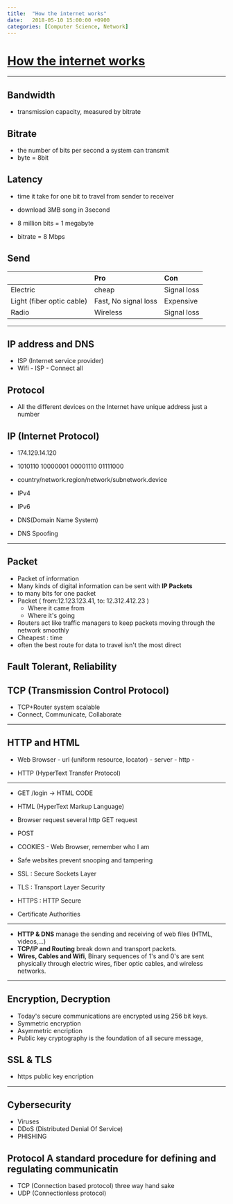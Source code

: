 ```yaml
---
title:  "How the internet works"
date:   2018-05-10 15:00:00 +0900
categories: [Computer Science, Network]
---
```



# [How the internet works](https://www.khanacademy.org/computing/computer-science/internet-intro#internet-works-intro)

---

## Bandwidth

- transmission capacity, measured by bitrate

## Bitrate

- the number of bits per second a system can transmit
- byte = 8bit

## Latency
- time it take for one bit to travel from sender to receiver

- download 3MB song in 3second
- 8 million bits = 1 megabyte
- bitrate = 8 Mbps

## Send

| | Pro | Con | 
|:--|:--|:--|
| Electric | cheap | Signal loss |
| Light (fiber optic cable) | Fast, No signal loss | Expensive |
| Radio | Wireless | Signal loss | 

---

## IP address and DNS

- ISP (Internet service provider)
- Wifi - ISP - Connect all

## Protocol
- All the different devices on the Internet have unique address just a number

## IP (Internet Protocol)

- 174.129.14.120
- 1010110 10000001 00001110 01111000
- country/network.region/network/subnetwork.device

- IPv4
- IPv6

- DNS(Domain Name System)
- DNS Spoofing

---

## Packet

- Packet of information
- Many kinds of digital information can be sent with **IP Packets**
- to many bits for one packet
- Packet ( from:12.123.123.41, to: 12.312.412.23 )
	- Where it came from
	- Where it's going
- Routers act like traffic managers to keep packets moving through the network smoothly
- Cheapest : time
- often the best route for data to travel isn't the most direct

## Fault Tolerant, Reliability

## TCP (Transmission Control Protocol)

- TCP+Router system scalable
- Connect, Communicate, Collaborate

---

## HTTP and HTML

- Web Browser - url (uniform resource, locator) - server - http - 

- HTTP (HyperText Transfer Protocol)

---

- GET /login -> HTML CODE
- HTML (HyperText Markup Language)

- Browser request several http GET request

- POST 

- COOKIES - Web Browser, remember who I am 

- Safe websites prevent snooping and tampering

- SSL : Secure Sockets Layer
- TLS : Transport Layer Security

- HTTPS : HTTP Secure

- Certificate Authorities

---

- **HTTP & DNS** manage the sending and receiving of web files (HTML, videos,...)
- **TCP/IP and Routing** break down and transport packets.
- **Wires, Cables and Wifi**, Binary sequences of 1's and 0's are sent physically through electric wires, fiber optic cables, and wireless networks.

---

## Encryption, Decryption

- Today's secure communications are encrypted using 256 bit keys.
- Symmetric encryption
- Asymmetric encription
- Public key cryptography is the foundation of all secure message, 

## SSL & TLS
- https public key encription

---

## Cybersecurity
- Viruses
- DDoS (Distributed Denial Of Service)
- PHISHING

## Protocol A standard procedure for defining and regulating communicatin
- TCP (Connection based protocol) three way hand sake
- UDP (Connectionless protocol)


